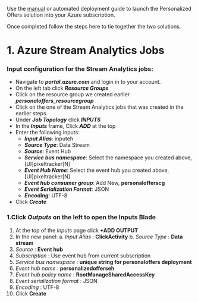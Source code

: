 Use the [manual](https://github.com/Azure/cortana-intelligence-personalized-offers/tree/master/Manual%20Deployment%20Guide) or automated deployment guide to launch the Personalized Offers solution into your Azure subscription. 

Once completed follow the steps here to tie together the two solutions. 

# 1. Azure Stream Analytics Jobs


### Input configuration for the Stream Analytics jobs:
-	Navigate to ***portal.azure.com*** and login in to your account.
-	On the left tab click ***Resource Groups***
-	Click on the resource group we created earlier ***personaloffers_resourcegroup*** 
-	Click on the one of the Stream Analytics jobs that was created in the earlier steps.
-	Under ***Job Topology*** click ***INPUTS***
-	In the ***Inputs*** frame, Click ***ADD*** at the top
-	Enter the following inputs:
	- ***Input Alias***: inputeh
	- ***Source Type***: Data Stream
	- ***Source***: Event Hub
	- ***Service bus namespace***: Select the namespace you created above, [UI]pixeltracker[N]
	- ***Event Hub Name***: Select the event hub you created above, [UI]pixeltracker[N]
	- ***Event hub consumer group***: Add New, **personalofferscg**
	- ***Event Serialization Format***: JSON
	- ***Encoding***: UTF-8
- Click ***Create***

### 1.Click *Outputs* on the left to open the Inputs Blade  
1. At the top of the *Inputs* page click __+ADD OUTPUT__
1. In the new panel:
	a. *Input Alias* : **ClickActivity**
	b. *Source Type* : **Data stream**
1. *Source* : **Event hub**
1. *Subscription* : Use event hub from current subscription
1. *Service bus namespace* : **unique string for personaloffers deployment**
1. *Event hub name* : **personalizedofferseh**
1. *Event hub policy name* : **RootManageSharedAccessKey**
1. *Event serialization format* : JSON
1. *Encoding* : UTF-8
1. Click __Create__

